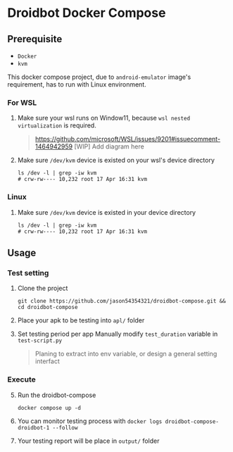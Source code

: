 # Droidbot Docker Compose



## Prerequisite

* `Docker`
* `kvm`


This docker compose project, due to `android-emulator` image's requirement, has to run 
with Linux environment.

### For WSL
1. Make sure your wsl runs on Window11, because `wsl nested virtualization` is required.
    > https://github.com/microsoft/WSL/issues/9201#issuecomment-1464942959
    > [WIP] Add diagram here

2. Make sure `/dev/kvm` device is existed on your wsl's device directory

    ```console
    ls /dev -l | grep -iw kvm
    # crw-rw---- 10,232 root 17 Apr 16:31 kvm
    ```

### Linux
1. Make sure `/dev/kvm` device is existed in your device directory 
    ```console
    ls /dev -l | grep -iw kvm
    # crw-rw---- 10,232 root 17 Apr 16:31 kvm
    ```

## Usage

### Test setting
1. Clone the project
    ```console
    git clone https://github.com/jason54354321/droidbot-compose.git && cd droidbot-compose
    ```
2. Place your apk to be testing into `apl/` folder

3. Set testing period per app
    Manually modify `test_duration` variable in `test-script.py`
    > Planing to extract into env variable, or design a general setting interfact

### Execute

5. Run the droidbot-compose
    ```
    docker compose up -d
    ```
    
6. You can monitor testing process with `docker logs droidbot-compose-droidbot-1 --follow`

7. Your testing report will be place in `output/` folder
